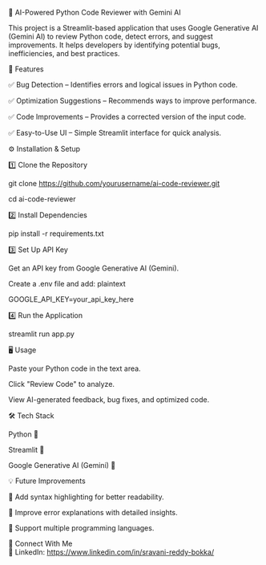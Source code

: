🚀 AI-Powered Python Code Reviewer with Gemini AI

This project is a Streamlit-based application that uses Google Generative AI (Gemini AI) to review Python code, detect errors, and suggest improvements. It helps developers by identifying potential bugs, inefficiencies, and best practices.


📌 Features

✅ Bug Detection – Identifies errors and logical issues in Python code.

✅ Optimization Suggestions – Recommends ways to improve performance.

✅ Code Improvements – Provides a corrected version of the input code.

✅ Easy-to-Use UI – Simple Streamlit interface for quick analysis.


⚙️ Installation & Setup

1️⃣ Clone the Repository

git clone https://github.com/yourusername/ai-code-reviewer.git

cd ai-code-reviewer

2️⃣ Install Dependencies

pip install -r requirements.txt

3️⃣ Set Up API Key

Get an API key from Google Generative AI (Gemini).

Create a .env file and add:
plaintext

GOOGLE_API_KEY=your_api_key_here

4️⃣ Run the Application

streamlit run app.py

🖥️ Usage

Paste your Python code in the text area.

Click "Review Code" to analyze.

View AI-generated feedback, bug fixes, and optimized code.

🛠️ Tech Stack

Python 🐍

Streamlit 🎨

Google Generative AI (Gemini) 🤖

💡 Future Improvements

🔹 Add syntax highlighting for better readability.

🔹 Improve error explanations with detailed insights.

🔹 Support multiple programming languages.

📌 Connect With Me
\
🔗 LinkedIn: https://www.linkedin.com/in/sravani-reddy-bokka/

